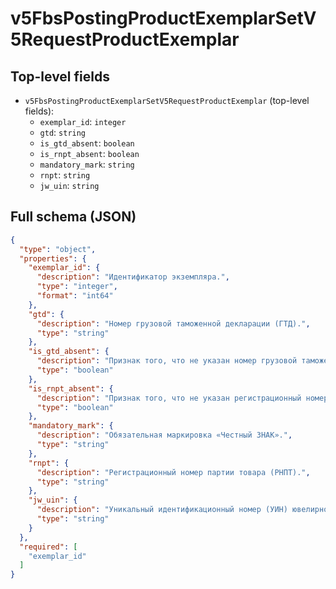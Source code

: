 # v5FbsPostingProductExemplarSetV5RequestProductExemplar

## Top-level fields
- `v5FbsPostingProductExemplarSetV5RequestProductExemplar` (top-level fields):
  - `exemplar_id`: `integer`
  - `gtd`: `string`
  - `is_gtd_absent`: `boolean`
  - `is_rnpt_absent`: `boolean`
  - `mandatory_mark`: `string`
  - `rnpt`: `string`
  - `jw_uin`: `string`

## Full schema (JSON)
```json
{
  "type": "object",
  "properties": {
    "exemplar_id": {
      "description": "Идентификатор экземпляра.",
      "type": "integer",
      "format": "int64"
    },
    "gtd": {
      "description": "Номер грузовой таможенной декларации (ГТД).",
      "type": "string"
    },
    "is_gtd_absent": {
      "description": "Признак того, что не указан номер грузовой таможенной декларации (ГТД).",
      "type": "boolean"
    },
    "is_rnpt_absent": {
      "description": "Признак того, что не указан регистрационный номер партии товара (РНПТ).",
      "type": "boolean"
    },
    "mandatory_mark": {
      "description": "Обязательная маркировка «Честный ЗНАК».",
      "type": "string"
    },
    "rnpt": {
      "description": "Регистрационный номер партии товара (РНПТ).",
      "type": "string"
    },
    "jw_uin": {
      "description": "Уникальный идентификационный номер (УИН) ювелирного изделия.",
      "type": "string"
    }
  },
  "required": [
    "exemplar_id"
  ]
}
```
